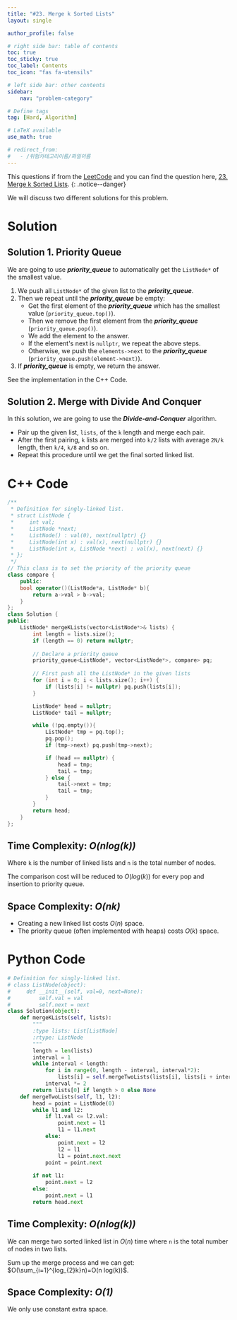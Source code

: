 ```yaml
---
title: "#23. Merge k Sorted Lists"
layout: single

author_profile: false

# right side bar: table of contents
toc: true
toc_sticky: true
toc_label: Contents
toc_icon: "fas fa-utensils"

# left side bar: other contents
sidebar:
    nav: "problem-category"

# Define tags
tag: [Hard, Algorithm]

# LaTeX available
use_math: true

# redirect_from:
#   - /위험카테고리이름/파일이름
---
```


This questions if from the [LeetCode](https://leetcode.com) and you can find the question here, [23. Merge k Sorted Lists](https://leetcode.com/problems/merge-k-sorted-lists/).
{: .notice--danger}

We will discuss two different solutions for this problem.

# Solution
## Solution 1. Priority Queue

We are going to use ***priority_queue*** to automatically get the `ListNode*` of the smallest value.

1. We push all `ListNode*` of the given list to the ***priority_queue***.
2. Then we repeat until the ***priority_queue*** be empty:
   + Get the first element of the ***priority_queue*** which has the smallest value (`priority_queue.top()`).
   + Then we remove the first element from the ***priority_queue*** (`priority_queue.pop()`).
   + We add the element to the answer.
   + If the element's next is `nullptr`, we repeat the above steps.
   + Otherwise, we push the `elements->next` to the ***priority_queue*** (`priority_queue.push(element->next)`).
3. If ***priority_queue*** is empty, we return the answer.

See the implementation in the C++ Code.

## Solution 2. Merge with Divide And Conquer

In this solution, we are going to use the ***Divide-and-Conquer*** algorithm.

+ Pair up the given list, `lists`, of the `k` length and merge each pair.
+ After the first pairing, `k` lists are merged into `k/2` lists with average `2N/k` length, then `k/4`, `k/8` and so on.
+ Repeat this procedure until we get the final sorted linked list.

# C++ Code
```c++
/**
 * Definition for singly-linked list.
 * struct ListNode {
 *     int val;
 *     ListNode *next;
 *     ListNode() : val(0), next(nullptr) {}
 *     ListNode(int x) : val(x), next(nullptr) {}
 *     ListNode(int x, ListNode *next) : val(x), next(next) {}
 * };
 */
// This class is to set the priority of the priority queue
class compare {
    public:
    bool operator()(ListNode*a, ListNode* b){
        return a->val > b->val;
    }
};
class Solution {
public:
    ListNode* mergeKLists(vector<ListNode*>& lists) {
        int length = lists.size();
        if (length == 0) return nullptr;
		
        // Declare a priority queue
        priority_queue<ListNode*, vector<ListNode*>, compare> pq;
		
        // First push all the ListNode* in the given lists
        for (int i = 0; i < lists.size(); i++) {
            if (lists[i] != nullptr) pq.push(lists[i]);
        }

        ListNode* head = nullptr;
        ListNode* tail = nullptr;

        while (!pq.empty()){
            ListNode* tmp = pq.top();
            pq.pop();
            if (tmp->next) pq.push(tmp->next);

            if (head == nullptr) {
                head = tmp;
                tail = tmp;
            } else {
                tail->next = tmp;
                tail = tmp;
            }
        }
        return head;
    }
};
```

## Time Complexity: *$O(n log(k))$*

Where `k` is the number of linked lists and `n` is the total number of nodes.

The comparison cost will be reduced to $O(log(k))$ for every pop and insertion to priority queue.

## Space Complexity: *$O(nk)$*

- Creating a new linked list costs $O(n)$ space.
- The priority queue (often implemented with heaps) costs $O(k)$ space.

# Python Code

~~~python
# Definition for singly-linked list.
# class ListNode(object):
#     def __init__(self, val=0, next=None):
#         self.val = val
#         self.next = next
class Solution(object):
    def mergeKLists(self, lists):
        """
        :type lists: List[ListNode]
        :rtype: ListNode
        """
        length = len(lists)
        interval = 1
        while interval < length:
            for i in range(0, length - interval, interval*2):
                lists[i] = self.mergeTwoLists(lists[i], lists[i + interval])
            interval *= 2
        return lists[0] if length > 0 else None
    def mergeTwoLists(self, l1, l2):
        head = point = ListNode(0)
        while l1 and l2:
            if l1.val <= l2.val:
                point.next = l1
                l1 = l1.next
            else:
                point.next = l2
                l2 = l1
                l1 = point.next.next
            point = point.next
        
        if not l1:
            point.next = l2
        else:
            point.next = l1
        return head.next
~~~

## Time Complexity: *$O(n log(k))$*

We can merge two sorted linked list in $O(n)$ time where `n` is the total number of nodes in two lists.

Sum up the merge process and we can get: $O(\sum_{i=1}^{log_{2}k}n)=O(n log⁡(k))$.

## Space Complexity: *$O(1)$*

We only use constant extra space.
